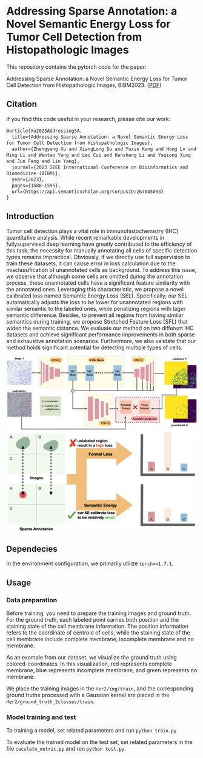 # Addressing Sparse Annotation: a Novel Semantic Energy Loss for Tumor Cell Detection from Histopathologic Images

This repository contains the pytorch code for the paper:

Addressing Sparse Annotation: a Novel Semantic Energy Loss for Tumor Cell Detection from Histopathologic Images, BIBM2023. ([PDF](https://ieeexplore.ieee.org/document/10385899))



## Citation

If you find this code useful in your research, please cite our work:

```
@article{Xu2023AddressingSA,
  title={Addressing Sparse Annotation: a Novel Semantic Energy Loss for Tumor Cell Detection from Histopathologic Images},
  author={Zhengyang Xu and XiangLong Du and Yuxin Kang and Hong Lv and Ming Li and Wentao Yang and Lei Cui and Hansheng Li and Yaqiong Xing and Jun Feng and Lin Yang},
  journal={2023 IEEE International Conference on Bioinformatics and Biomedicine (BIBM)},
  year={2023},
  pages={1588-1595},
  url={https://api.semanticscholar.org/CorpusID:267045003}
}
```

## Introduction
Tumor cell detection plays a vital role in immunohistochemistry (IHC) quantitative analysis. While recent remarkable developments in fullysupervised deep learning have greatly contributed to the efficiency of this task, the necessity for manually annotating all cells of specific detection types remains impractical. Obviously, if we directly use full supervision to train these datasets, it can cause error in loss calculation due to the misclassification of unannotated cells as background. To address this issue, we observe that although some cells are omitted during the annotation process, these unannotated cells have a significant feature similarity with the annotated ones. Leveraging this characteristic, we propose a novel calibrated loss named Semantic Energy Loss (SEL). Specifically, our SEL automatically adjusts the loss to be lower for unannotated regions with similar semantic to the labeled ones, while penalizing regions with lager semantic difference. Besides, to prevent all regions from having similar semantics during training, we propose Stretched Feature Loss (SFL) that widen the semantic distance. We evaluate our method on two different IHC datasets and achieve significant performance improvements in both sparse and exhaustive annotation scenarios. Furthermore, we also validate that our method holds significant potential for detecting multiple types of cells. 


![](imgs/method2.png)
![](imgs/vis_semantic_energy3.png)




## Dependecies
In the environment configuration, we primarily utilize `torch==1.7.1`.

## Usage

### Data preparation
Before training, you need to prepare the training images and ground truth. 
For the ground truth, each labeled point carries both position and the staining state of the cell membrane information. 
The position information refers to the coordinate of centroid of cells, while the staining state of the cell membrane include complete membrane, incomplete membrane and no membrane.

As an example from our dataset, we visualize the ground truth using colored-coordinates.
In this visualization, red represents complete membrane, blue represents incomplete membrane, and green represents no membrane. 


<!-- | Image | ground truth |
| -----|-----| 
| ![](images/train_img.png) | ![](images/label.png) |  -->

We place the training images in the `Her2/img/train`, and the corresponding ground truths processed with a Gaussian kernel are placed in the `Her2/ground_truth_2classes/train`.

### Model training and test
To training a model, set related parameters and run `python train.py`

To evaluate the trained model on the test set, set related parameters in the file `caculate_metric.py` and run `python test.py`. 
